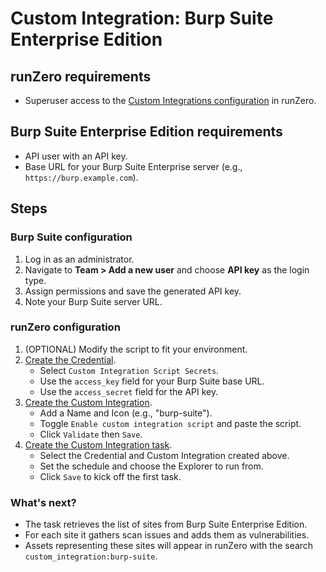 # Custom Integration: Burp Suite Enterprise Edition

## runZero requirements

- Superuser access to the [Custom Integrations configuration](https://console.runzero.com/custom-integrations) in runZero.

## Burp Suite Enterprise Edition requirements

- API user with an API key.
- Base URL for your Burp Suite Enterprise server (e.g., `https://burp.example.com`).

## Steps

### Burp Suite configuration

1. Log in as an administrator.
2. Navigate to **Team > Add a new user** and choose **API key** as the login type.
3. Assign permissions and save the generated API key.
4. Note your Burp Suite server URL.

### runZero configuration

1. (OPTIONAL) Modify the script to fit your environment.
2. [Create the Credential](https://console.runzero.com/credentials).
   - Select `Custom Integration Script Secrets`.
   - Use the `access_key` field for your Burp Suite base URL.
   - Use the `access_secret` field for the API key.
3. [Create the Custom Integration](https://console.runzero.com/custom-integrations/new).
   - Add a Name and Icon (e.g., "burp-suite").
   - Toggle `Enable custom integration script` and paste the script.
   - Click `Validate` then `Save`.
4. [Create the Custom Integration task](https://console.runzero.com/ingest/custom/).
   - Select the Credential and Custom Integration created above.
   - Set the schedule and choose the Explorer to run from.
   - Click `Save` to kick off the first task.

### What's next?

- The task retrieves the list of sites from Burp Suite Enterprise Edition.
- For each site it gathers scan issues and adds them as vulnerabilities.
- Assets representing these sites will appear in runZero with the search `custom_integration:burp-suite`.
